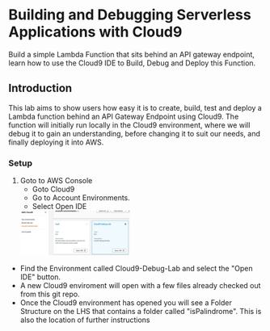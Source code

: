 # Building and Debugging Serverless Applications with Cloud9

Build a simple Lambda Function that sits behind an API gateway endpoint, learn how to use the Cloud9 IDE to Build, Debug and Deploy this Function.

## Introduction
This lab aims to show users how easy it is to create, build, test and deploy a Lambda function behind an API Gateway Endpoint using Cloud9.  The function will initially run locally in the Cloud9 environment, where we will debug it to gain an understanding, before changing it to suit our needs, and finally deploying it into AWS.

### Setup
1. Goto to AWS Console
   - Goto Cloud9
   - Go to Account Environments.
   - Select Open IDE 
   <img src="./Cloud9.jpeg" width="45%">
  
- Find the Environment called Cloud9-Debug-Lab and select the "Open IDE" button.
- A new Cloud9 enviroment will open with a few files already checked out from this git repo.
- Once the Cloud9 environment has opened you will see a Folder Structure on the LHS that contains a folder called "isPalindrome". This is also the location of further instructions
